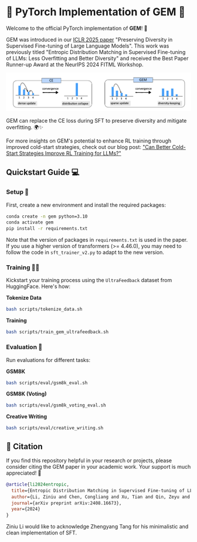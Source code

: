 # 🚀 PyTorch Implementation of GEM 🌟

Welcome to the official PyTorch implementation of **GEM**! 🎉

GEM was introduced in our [ICLR 2025 paper](https://openreview.net/forum?id=dulz3WVhMR) "Preserving Diversity in Supervised Fine-tuning of Large Language Models". This work was previously titled "Entropic Distribution Matching in Supervised Fine-tuning of LLMs: Less Overfitting and Better Diversity" and received the Best Paper Runner-up Award at the NeurIPS 2024 FITML Workshop.


<img src='./img/gem_vs_ce.png' width='700'>

GEM can replace the CE loss during SFT to preserve diversity and mitigate overfitting. 🌍✨

For more insights on GEM's potential to enhance RL training through improved cold-start strategies, check out our blog post: ["Can Better Cold-Start Strategies Improve RL Training for LLMs?"](https://tangible-polo-203.notion.site/Can-Better-Cold-Start-Strategies-Improve-RL-Training-for-LLMs-17aa0742a51680828616c867ed53bc6b)

## Quickstart Guide 💻

### Setup 🔧

First, create a new environment and install the required packages:

```bash
conda create -n gem python=3.10
conda activate gem
pip install -r requirements.txt
```

Note that the version of packages in `requirements.txt` is used in the paper. If you use a higher version of transformers (>= 4.46.0), you may need to follow the code in `sft_trainer_v2.py` to adapt to the new version.

### Training 🏋️‍♂️

Kickstart your training process using the `UltraFeedback` dataset from HuggingFace. Here's how:

**Tokenize Data**

```bash
bash scripts/tokenize_data.sh
```

**Training**

```bash
bash scripts/train_gem_ultrafeedback.sh
```

### Evaluation 🧪

Run evaluations for different tasks:

**GSM8K**

```bash 
bash scripts/eval/gsm8k_eval.sh
```

**GSM8K (Voting)**

```bash
bash scripts/eval/gsm8k_voting_eval.sh
```

**Creative Writing**

```bash
bash scripts/eval/creative_writing.sh
```

## 📜 Citation

If you find this repository helpful in your research or projects, please consider citing the GEM paper in your academic work. Your support is much appreciated! 🙌

```bibtex
@article{li2024entropic,
  title={Entropic Distribution Matching in Supervised Fine-tuning of LLMs: Less Overfitting and Better Diversity},
  author={Li, Ziniu and Chen, Congliang and Xu, Tian and Qin, Zeyu and Xiao, Jiancong and Sun, Ruoyu and Luo, Zhi-Quan},
  journal={arXiv preprint arXiv:2408.16673},
  year={2024}
}
```

Ziniu Li would like to acknowledge Zhengyang Tang for his minimalistic and clean implementation of SFT.
